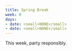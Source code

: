 ```yaml
---
title: Spring Break
week: 8
days:
- date: <small>NONE</small>
- date: <small>NONE</small>
---
```


This week, party responsibly.